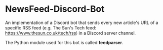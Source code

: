 # NewsFeed-Discord-Bot

An implementation of a Discord bot that sends every new article's URL of a specific RSS feed (e.g. The Sun's Tech feed: https://www.thesun.co.uk/tech/rss) in a Discord server channel.

The Python module used for this bot is called **feedparser**.
